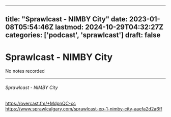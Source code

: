 
---
title: "Sprawlcast - NIMBY City"
date: 2023-01-08T05:54:46Z
lastmod: 2024-10-29T04:32:27Z
categories: ['podcast', 'sprawlcast']
draft: false
---


# Sprawlcast - NIMBY City

No notes recorded
- - -
###### Sprawlcast - NIMBY City

https://overcast.fm/+MdpnQC-cc  
https://www.sprawlcalgary.com/sprawlcast-ep-1-nimby-city-aaefa2d2a6ff

<!-- #public #podcast #sprawlcast -->

<!-- {BearID:215489FF-85A6-4AFC-B18B-1ADB66E086FD-28016-00002D97E8B6839A} -->
